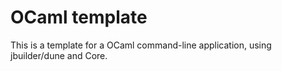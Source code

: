 # OCaml template

This is a template for a OCaml command-line application, using jbuilder/dune 
and Core.

